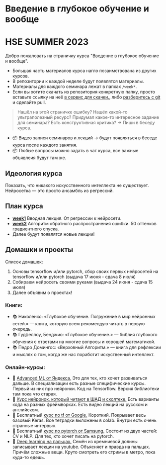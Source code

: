 # Введение в глубокое обучение и вообще
# HSE SUMMER 2023

Добро пожаловать на страничку курса "Введение в глубокое обучение и вообще". 

- Большая часть материалов курса нагло позаимствована из других курсов.
- В репозитории к каждой неделе будут появлятся материалы.
- Материалы для каждого семинара лежат в папках `/week*`.
- Если вы хотите скачать из репозитория конкретную папку, просто вставьте ссылку на неё [в сервис для скачки.](https://minhaskamal.github.io/DownGit/#/home), либо [разберитесь с git](https://githowto.com/ru) и сделайте pull. 

> Нашёл на этой страничке ошибку? Нашёл какой-то ультраполезный ресурс? Придумал какое-то интересное задание для семинара? Есть конструктивная критика? -> Пиши в беседу курса. 

- 📦 Видео записи семинаров и лекций -> будут появляться в беседе курса после каждого занятия.
- 📦 Любые вопросы можно задать в чат курса, все важные объявлеия будут там же.

## Идеология курса 

Показать, что никакого искусственного интеллекта не существует.
Нейросетка — это просто ансамбль из регрессий.


## План курса

- [__week1__](./week1) Вводная лекция. От регрессии к нейросети.
- [__week2__](./week2) Алгоритм обратного распространения ошибки. 50 оттенков градиентного спуска.
- Далее будут появлятся новые лекции!


## Домашки и проекты

Список домашек: 

1. Основы tensorflow и/или pytorch, сбор своих первых нейросетей на tensorflow и/или pytorch (выдача 17 июня - сдача 8 июля)
2. Собираем нейросеть своими руками (выдача 24 июня - сдача 15 июля)
3. Далее объявим о проектах!

### Книги:

- 📚 Николенко: «Глубокое обучение. Погружение в мир нейронных сетей.» — книга, которую всем рекомендую читать в первую очередь.
- 📚 Гудфеллоу, Бенджио: «Глубокое обучение.» — библия глубокого обучения с ответами на многие вопросы и хорошей математикой.
- 📚 Педро Домингос: «Верховный Алгоритм.» — книга для рефлексии и мыслях о том, когда же нас поработит искуственный интеллект.

### Онлайн-курсы:

- 🤖 [Advanced ML от Яндекса.](https://www.coursera.org/specializations/aml) Это для тех, кто хочет развиваться дальше. В специализации есть разные специфические курсы. Первый из них про нейронки. Код на Tensorflow. Версия библиотеки там пока что старая.
- 🤖 [Курс нейронок, который читают в ШАД и сколтехе.](https://github.com/yandexdataschool/Practical_DL/tree/master)  Есть варианты кода на разных фреймворках. Есть видео лекций на русском и английском.
- 🤖 Бесплатный [курс по tf от Google.](https://www.udacity.com/course/intro-to-tensorflow-for-deep-learning--ud187) Короткий. Покрывает весь базовый Keras. Все тетрадки выложены в colab. Внутри есть очень странные интервью.  
- 🤖 Бесплатный [курс по pytorch от Samsung.](https://stepik.org/course/50352/syllabus)  Состоит из двух частей: CV и NLP. Для тех, кто хочет писать на pytorch.
- 🤖 [Deep learning на пальцах.](https://dlcourse.ai) Семён из кремниевой долины записывает лекции на youtube. Объясняет и правда на пальцах. Причём сложные вещи. Круто смотреть его стримы в метро, пока куда-то едешь. 
